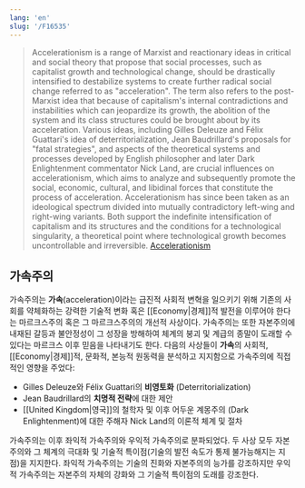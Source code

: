 ```yaml
---
lang: 'en'
slug: '/F16535'
---
```


> Accelerationism is a range of Marxist and reactionary ideas in critical and social theory that propose that social processes, such as capitalist growth and technological change, should be drastically intensified to destabilize systems to create further radical social change referred to as "acceleration". The term also refers to the post-Marxist idea that because of capitalism's internal contradictions and instabilities which can jeopardize its growth, the abolition of the system and its class structures could be brought about by its acceleration. Various ideas, including Gilles Deleuze and Félix Guattari's idea of deterritorialization, Jean Baudrillard's proposals for "fatal strategies", and aspects of the theoretical systems and processes developed by English philosopher and later Dark Enlightenment commentator Nick Land, are crucial influences on accelerationism, which aims to analyze and subsequently promote the social, economic, cultural, and libidinal forces that constitute the process of acceleration. Accelerationism has since been taken as an ideological spectrum divided into mutually contradictory left-wing and right-wing variants. Both support the indefinite intensification of capitalism and its structures and the conditions for a technological singularity, a theoretical point where technological growth becomes uncontrollable and irreversible. [Accelerationism](https://en.wikipedia.org/wiki/Accelerationism)

<div lang="ko" dir="ltr">

## 가속주의

가속주의는 **가속**(acceleration)이라는 급진적 사회적 변혁을 일으키기 위해 기존의 사회를 약체화하는 강력한 기술적 변화 혹은 [[Economy|경제]]적 발전을 이루어야 한다는 마르크스주의 혹은 그 마르크스주의의 개선적 사상이다.
가속주의는 또한 자본주의에 내재된 갈등과 불안정성이 그 성장을 방해하여 체계의 붕괴 및 계급의 종말이 도래할 수 있다는 마르크스 이후 믿음을 나타내기도 한다.
다음의 사상들이 **가속**의 사회적, [[Economy|경제]]적, 문화적, 본능적 원동력을 분석하고 지지함으로 가속주의에 직접적인 영향을 주었다:

- Gilles Deleuze와 Félix Guattari의 **비영토화** (Deterritorialization)
- Jean Baudrillard의 **치명적 전략**에 대한 제안
- [[United Kingdom|영국]]의 철학자 및 이후 어두운 계몽주의 (Dark Enlightenment)에 대한 주해자 Nick Land의 이론적 체계 및 절차

가속주의는 이후 좌익적 가속주의와 우익적 가속주의로 분파되었다.
두 사상 모두 자본주의와 그 체계의 극대화 및 기술적 특이점(기술의 발전 속도가 통제 불가능해지는 지점)을 지지한다.
좌익적 가속주의는 기술의 진화와 자본주의의 능가를 강조하지만 우익적 가속주의는 자본주의 자체의 강화와 그 기술적 특이점의 도래를 강조한다.

</div>

